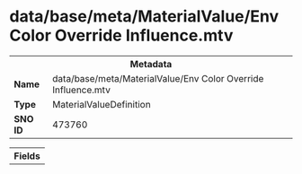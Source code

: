 <h1>data/base/meta/MaterialValue/Env Color Override Influence.mtv</h1><table><tr><th colspan="100%">Metadata</th></tr><tr><td><b>Name</b></td><td>data/base/meta/MaterialValue/Env Color Override Influence.mtv</td></tr><tr><td><b>Type</b></td><td>MaterialValueDefinition</td></tr><tr><td><b>SNO ID</b></td><td>473760</td></tr></table>

<table><tr><th colspan="100%">Fields</th></tr></table>

